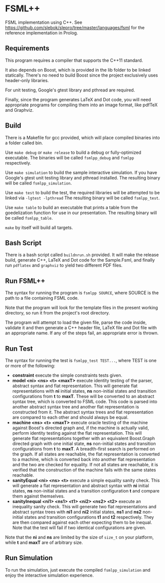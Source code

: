 FSML++
======
FSML implementation using C++. See https://github.com/slebok/slepro/tree/master/languages/fsml for the reference implementation in Prolog.

Requirements
------------
This program requires a compiler that supports the C++11 standard.

It also depends on Boost, which is provided in the lib folder to be linked statically. There's no need to build Boost since the project exclusively uses header-only libraries.

For unit testing, Google's gtest library and pthread are required.

Finally, since the program generates LaTeX and Dot code, you will need appropriate programs for compiling them into an image format, like pdfTeX and Graphviz.

Build
-----
There is a Makefile for gcc provided, which will place compiled binaries into a folder called bin.

Use ``make debug`` or ``make release`` to build a debug or fully-optimized executable. The binaries will be called ``fsmlpp_debug`` and ``fsmlpp`` respectively.

Use ``make simulation`` to build the sample interactive simulation. If you have Google's gtest unit testing library and pthread installed. The resulting binary will be called ``fsmlpp_simulation``.

Use ``make test`` to build the test, the required libraries will be attempted to be linked via ``-lgtest -lpthread`` The resulting binary will be called ``fsmlpp_test``.

Use ``make table`` to build an executable that prints a table from the goedelization function for use in our presentation. The resulting binary will be called ``fsmlpp_table``.

``make`` by itself will build all targets.

Bash Script
-----------
There is a bash script called ``buildnrun.sh`` provided. It will make the release build, generate C++, LaTeX and Dot code for the Sample.Fsml, and finally run ``pdflatex`` and ``graphviz`` to yield two different PDF files.

Run FSML++
----------
The syntax for running the program is ``fsmlpp SOURCE``, where SOURCE is the path to a file containing FSML code.

Note that the program will look for the template files in the present working directory, so run it from the project's root directory.

The program will attempt to load the given file, parse the code inside, validate it and then generate a C++ header file, LaTeX file and Dot file with an appropriate name. If any of the steps fail, an appropriate error is thrown.

Run Test
--------
The syntax for running the test is ``fsmlpp_test TEST...``, where TEST is one or more of the following:

- **constraint** execute the simple constraints tests given.
- **model \<ni\> \<ns\> \<t\> \<maxT\>** execute identity testing of the parser, abstract syntax and flat representation. This will generate flat representations with **ni** initial states, **ns** non-initial states and transition configurations from **t** to **maxT**. These will be converted to an abstract syntax tree, which is converted to FSML code. This code is parsed into another abstract syntax tree and another flat representation is constructed from it. The abstract syntax trees and flat representation are compared to each other and should always be equal.
- **machine \<ns\> \<t\> \<maxT\>** execute oracle testing of the machine against Boost's directed graph and, if the machine is actually valid, perform identity testing against the flat representation. This will generate flat representations together with an equivalent Boost.Graph directed graph with one initial state, **ns** non-initial states and transition configurations from **t** to **maxT**. A breadth-first search is performed on the graph. If all states are reachable, the flat representation is converted to a machine, which is converted back into another flat representation and the two are checked for equality. If not all states are reachable, it is verified that the construction of the machine fails with the same states reachable.
- **sanityEqual \<ni\> \<ns\> \<t\>** execute a simple equality sanity check. This will generate a flat representation and abstract syntax with **ni** initial states, **ns** non-initial states and a transition configuration **t** and compare them against themselves.
- **sanityInequal \<ni1\> \<ns1\> \<t1\> \<ni2\> \<ns2\> \<t2\>** execute an inequality sanity check. This will generate two flat representations and abstract syntax trees with **ni1** and **ni2** initial states, **ns1** and **ns2** non-initial states and transition configurations **t1** and **t2** respectively. They are then compared against each other expecting them to be inequal. Note that the test will fail if two identical configurations are given.

Note that the **ni** and **ns** are limited by the size of ``size_t`` on your platform, while **t** and **maxT** are of arbitrary size.

Run Simulation
--------------
To run the simulation, just execute the compiled ``fsmlpp_simulation`` and enjoy the interactive simulation experience.
